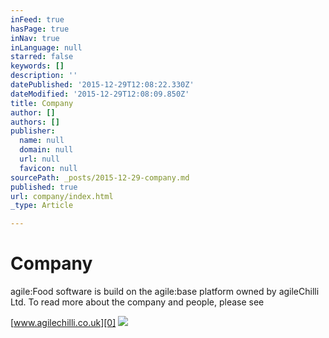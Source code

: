 ```yaml
---
inFeed: true
hasPage: true
inNav: true
inLanguage: null
starred: false
keywords: []
description: ''
datePublished: '2015-12-29T12:08:22.330Z'
dateModified: '2015-12-29T12:08:09.850Z'
title: Company
author: []
authors: []
publisher:
  name: null
  domain: null
  url: null
  favicon: null
sourcePath: _posts/2015-12-29-company.md
published: true
url: company/index.html
_type: Article

---
```

# Company

agile:Food software is build on the agile:base platform owned by agileChilli Ltd. To read more about the company and people, please see

[www.agilechilli.co.uk][0]
![](https://the-grid-user-content.s3-us-west-2.amazonaws.com/59c2e9b1-3999-44d6-bfc5-8f6b267812e0.png)

[0]: http://www.agilechilli.co.uk/